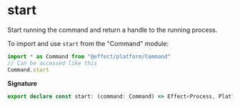 # start

Start running the command and return a handle to the running process.

To import and use `start` from the "Command" module:

```ts
import * as Command from "@effect/platform/Command"
// Can be accessed like this
Command.start
```

**Signature**

```ts
export declare const start: (command: Command) => Effect<Process, PlatformError, CommandExecutor | Scope>
```
